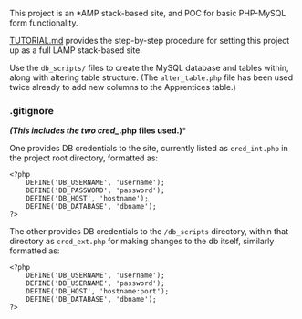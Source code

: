 This project is an *AMP stack-based site, and POC for basic PHP-MySQL form functionality.

[TUTORIAL.md](TUTORIAL.md) provides the step-by-step procedure for setting this project up as a full LAMP stack-based site.

Use the `db_scripts/` files to create the MySQL database and tables within, along with altering table structure. (The `alter_table.php` file has been used twice already to add new columns to the Apprentices table.)


### .gitignore
***(This includes the two cred_*.php files used.)***
 
One provides DB credentials to the site, currently listed as `cred_int.php` in the project root directory, formatted as:

```
<?php
	DEFINE('DB_USERNAME', 'username');
	DEFINE('DB_PASSWORD', 'password');
	DEFINE('DB_HOST', 'hostname');
	DEFINE('DB_DATABASE', 'dbname');
?>
```

The other provides DB credentials to the `/db_scripts` directory, within that directory as `cred_ext.php` for making changes to the db itself, similarly formatted as:

```
<?php
	DEFINE('DB_USERNAME', 'username');
	DEFINE('DB_USERNAME', 'password');
	DEFINE('DB_HOST', 'hostname:port');
	DEFINE('DB_DATABASE', 'dbname');
?>
```
 
